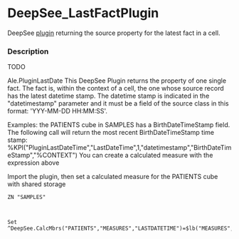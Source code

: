 #  DeepSee_LastFactPlugin

DeepSee [plugin](https://docs.intersystems.com/latest/csp/docbook/DocBook.UI.Page.cls?KEY=D2MODADV_ch_plugin) returning the source property for the latest fact in a cell. 


### Description
TODO

Ale.PluginLastDate
This DeepSee Plugin returns the property of one single fact. The fact is, within the context of a cell, the one whose source record has the latest datetime stamp. 
The datetime stamp is indicated in the "datetimestamp" parameter and it must be a field of the source 
class in this format: 'YYY-MM-DD HH:MM:SS'. 

Examples: the PATIENTS cube in SAMPLES has a BirthDateTimeStamp field. The following call will return 
the most recent BirthDateTimeStamp time stamp:
%KPI("PluginLastDateTime","LastDateTime",1,"datetimestamp","BirthDateTimeStamp","%CONTEXT")
You can create a calculated measure with the expression above


Import the plugin, then set a calculated measure for the PATIENTS cube with shared storage
```
ZN "SAMPLES"



Set ^DeepSee.CalcMbrs("PATIENTS","MEASURES","LASTDATETIME")=$lb("MEASURES","LastDateTime","%KPI(""PluginLastDateTime"",""LastDateTime"",1,""datetimestamp"",""BirthDateTimeStamp"",""%CONTEXT"")","","0")
```